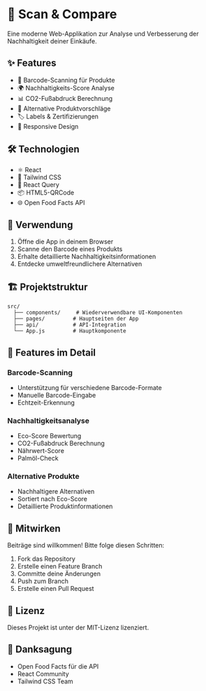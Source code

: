 # 🌱 Scan & Compare

Eine moderne Web-Applikation zur Analyse und Verbesserung der Nachhaltigkeit deiner Einkäufe.

## ✨ Features

- 📱 Barcode-Scanning für Produkte
- 🌍 Nachhaltigkeits-Score Analyse
- 📊 CO2-Fußabdruck Berechnung
- 🔄 Alternative Produktvorschläge
- 🏷️ Labels & Zertifizierungen
- 📱 Responsive Design

## 🛠️ Technologien

- ⚛️ React
- 🎨 Tailwind CSS
- 🔄 React Query
- 📦 HTML5-QRCode
- 🌐 Open Food Facts API

## 📱 Verwendung

1. Öffne die App in deinem Browser
2. Scanne den Barcode eines Produkts
3. Erhalte detaillierte Nachhaltigkeitsinformationen
4. Entdecke umweltfreundlichere Alternativen

## 🏗️ Projektstruktur

```
src/
  ├── components/     # Wiederverwendbare UI-Komponenten
  ├── pages/         # Hauptseiten der App
  ├── api/           # API-Integration
  └── App.js         # Hauptkomponente
```

## 🌟 Features im Detail

### Barcode-Scanning

- Unterstützung für verschiedene Barcode-Formate
- Manuelle Barcode-Eingabe
- Echtzeit-Erkennung

### Nachhaltigkeitsanalyse

- Eco-Score Bewertung
- CO2-Fußabdruck Berechnung
- Nährwert-Score
- Palmöl-Check

### Alternative Produkte

- Nachhaltigere Alternativen
- Sortiert nach Eco-Score
- Detaillierte Produktinformationen

## 🤝 Mitwirken

Beiträge sind willkommen! Bitte folge diesen Schritten:

1. Fork das Repository
2. Erstelle einen Feature Branch
3. Committe deine Änderungen
4. Push zum Branch
5. Erstelle einen Pull Request

## 📝 Lizenz

Dieses Projekt ist unter der MIT-Lizenz lizenziert.

## 🙏 Danksagung

- Open Food Facts für die API
- React Community
- Tailwind CSS Team
